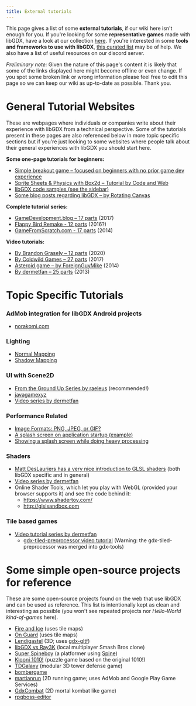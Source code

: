 ```yaml
---
title: External tutorials
---
```

This page gives a list of some **external tutorials**, if our wiki here isn't enough for you. If you're looking for some **representative games** made with libGDX, have a look at our collection [here](/showcase/). If you're interested in some **tools and frameworks to use with libGDX**, [this curated list](https://github.com/rafaskb/awesome-libgdx) may be of help. We also have a list of useful resources on our discord server.

*Preliminary note:* Given the nature of this page's content it is likely that some of the links displayed here might become offline or even change. If you spot some broken link or wrong information please feel free to edit this page so we can keep our wiki as up-to-date as possible. Thank you.

# General Tutorial Websites #
These are webpages where individuals or companies write about their experience with libGDX from a technical perspective. Some of the tutorials present in these pages are also referenced below in more topic specific sections but if you're just looking to some websites where people talk about their general experiences with libGDX you should start here.

**Some one-page tutorials for beginners:**
- [Simple breakout game – focused on beginners with no prior game dev experience](https://colourtann.github.io/HelloLibgdx/)
- [Sprite Sheets & Physics with Box2d – Tutorial by Code and Web](https://www.codeandweb.com/texturepacker/tutorials/libgdx-physics)
- [libGDX code samples (see the sidebar)](http://libgdx.info/)
- [Some blog posts regarding libGDX – by Rotating Canvas](http://rotatingcanvas.com/category/tutorials/)

**Complete tutorial series:**
- [GameDevelopment.blog – 17 parts](https://www.gamedevelopment.blog/full-libgdx-game-tutorial-flgt-home/) (2017)
- [Flappy Bird Remake - 12 parts](http://www.kilobolt.com/zombie-bird-tutorial-flappy-bird-remake.html) (2016?)
- [GameFromScratch.com - 17 parts](http://www.gamefromscratch.com/page/LibGDX-Tutorial-series.aspx) (2014)

**Video tutorials:**
- [By Brandon Grasely – 12 parts](https://www.youtube.com/watch?v=DK1sGc4rOT4&list=PLfd-5Q3Fwq0WKrkEKw12nqpfER3MG5_Wi) (2020)
- [By Coldwild Games – 27 parts](https://www.youtube.com/playlist?list=PLMpInWzi-D9Jf_Co---0L7K-MNDNf2FuO) (2017)
- [Asteroid game – by ForeignGuyMike](https://www.youtube.com/playlist?list=PL-2t7SM0vDfeZUKeM7Jm4U9utHwFS1N-C) (2014)
- [By dermetfan – 25 parts](https://www.youtube.com/playlist?list=PLXY8okVWvwZ0JOwHiH1TntAdq-UDPnC2L) (2013)

# Topic Specific Tutorials #
### AdMob integration for libGDX Android projects ###
* [norakomi.com](http://norakomi.com/tutorial_admob_introduction.php)

### Lighting ###
 * [Normal Mapping](https://web.archive.org/web/20200508234246/http://www.java-gaming.org/topics/glsl-using-normal-maps-to-illuminate-a-2d-texture-libgdx/27516/view.html)
 * [Shadow Mapping](https://www.microbasic.net/tutorials/shadow-mapping/Full.html)

### UI with Scene2D ###
* [From the Ground Up Series by raeleus](https://github.com/raeleus/skin-composer/wiki/From-the-Ground-Up:-Scene2D.UI-Tutorials) (recommended!)
* [javagamexyz](http://javagamexyz.blogspot.pt/2013/04/user-interface-menus-using-libgdx.html)
* [Video series by dermetfan](http://www.youtube.com/playlist?list=PLXY8okVWvwZ0Inrp5YMmYEaoh1FBXBJ1J)

### Performance Related ###
* [Image Formats: PNG, JPEG, or GIF?](http://gamedev.stackexchange.com/questions/48304/which-image-format-is-more-memory-efficient-png-jpeg-or-gif)
* [A splash screen on application startup (example)](https://github.com/raeleus/LibGDX-SplashScreen-Example)
* [Showing a splash screen while doing heavy processing](http://duckseason.mobi/heavy-background-processes-libgdxwhile-showing-splash-screen/)

### Shaders ###
* [Matt DesLauriers has a very nice introduction to GLSL shaders](https://github.com/mattdesl/lwjgl-basics/wiki/Shaders) (both libGDX specific and in general)
* [Video series by dermetfan](https://www.youtube.com/playlist?list=PLXY8okVWvwZ1_aaMnBU5HF4UP3hHL60Vy)
* Online Shader Tools, which let you play with WebGL (provided your browser supports it) and see the code behind it:
   * https://www.shadertoy.com/
   * http://glslsandbox.com

### Tile based games ###
* [Video tutorial series by dermetfan](https://www.youtube.com/playlist?list=PLXY8okVWvwZ0qmqSBhOtqYRjzWtUCWylb)
   * [gdx-tiled-preprocessor video tutorial](http://youtu.be/q5D-TzlCRPM) (Warning: the gdx-tiled-preprocessor was merged into gdx-tools)

# Some simple open-source projects for reference #
These are some open-source projects found on the web that use libGDX and can be used as reference. This list is intentionally kept as clean and interesting as possible (you won't see repeated projects nor _Hello-World kind-of-games_ here).
* [Fire and Ice](https://github.com/lyze237/FireAndIce) (uses tile maps)
* [On Guard](https://github.com/lyze237/On-Guard) (uses tile maps)
* [Lendigastel](https://github.com/mgsx-dev/dl9) (3D; uses [gdx-gltf](https://github.com/mgsx-dev/gdx-gltf))
* [libGDX vs Ray3K](https://github.com/raeleus/libgdx-jam-june-2020) (local multiplayer Smash Bros clone)
* [Super Spineboy](https://github.com/EsotericSoftware/spine-superspineboy) (a platformer using [Spine](http://www.esotericsoftware.com))
* [Klooni 1010!](https://github.com/LonamiWebs/Klooni1010) (puzzle game based on the original 1010!)
* [TDGalaxy](https://github.com/TheLogicMaster/Tower-Defense-Galaxy) (modular 3D tower defense game)
* [bombergame](https://github.com/mcol/bombergame)
* [martianrun](https://github.com/wmora/martianrun) (2D running game; uses AdMob and Google Play Game Services)
* [GdxCombat](https://github.com/gamedevpl/GdxCombat) (2D mortal kombat like game)
* [rpgboss-editor](https://github.com/rpgboss/rpgboss)

